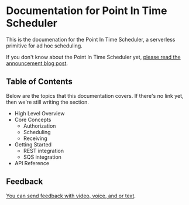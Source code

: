 # Documentation for Point In Time Scheduler

This is the documenation for the Point In Time Scheduler, a serverless primitive for ad hoc scheduling.

If you don't know about the Point In Time Scheduler yet, [please read the announcement blog post](https://bahr.dev/2022/01/06/point-in-time-scheduler/).

## Table of Contents

Below are the topics that this documentation covers. If there's no link yet, then we're still writing the section.

* High Level Overview
* Core Concepts
  * Authorization
  * Scheduling
  * Receiving
* Getting Started
  * REST integration
  * SQS integration
* API Reference

## Feedback

[You can send feedback with video, voice, and or text](https://zipmessage.com/gwcyvrb1).
